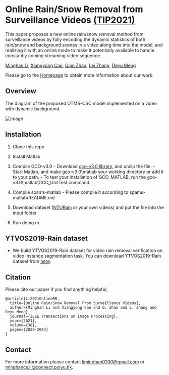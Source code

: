 # Online Rain/Snow Removal from Surveillance Videos [(TIP2021)](https://ieeexplore.ieee.org/abstract/document/9324987)

This paper proposes a new online rain/snow removal method from surveillance videos by fully encoding the dynamic statistics of both rain/snow and background scenes in a video along time into the model, and realizing it with an online mode to make it potentially available to handle constantly coming streaming video sequence. 

[Minghan Li](https://scholar.google.com/citations?user=LhdBgMAAAAAJ&hl=en&oi=ao),
[Xiangyong Cao](https://scholar.google.com/citations?user=IePM9RsAAAAJ&hl=en),
[Qian Zhao](https://scholar.google.com/citations?user=vM6yGTEAAAAJ&hl=en),
[Lei Zhang](https://scholar.google.com/citations?user=tAK5l1IAAAAJ&hl=en&oi=ao),
[Deyu Meng](https://scholar.google.com/citations?user=an6w-64AAAAJ&hl=en&oi=ao)

Please go to the [Homepage](https://sites.google.com/view/onlinetmscsc/) to obtain more information about our work.

## Overview
The diagram of the proposed OTMS-CSC model implemented on a video with dynamic background. 

![image](https://github.com/MinghanLi/OTMSCSC_matlab_2020/blob/master/figures/1_dynamic.png)

## Installation

  1. Clone this repo
  
  2. Install Matlab 
  
  3. Compile GCO-v3.0
    - Download [gco-v3.0 library](https://vision.cs.uwaterloo.ca/code/), and unzip the file.
    - Start Matlab, and make gco-v3.0\matlab your working directory or add it to your path.
    - To test your installation of GCO_MATLAB, run the gco-v3.0\matlab\GCO_UnitTest command.
  
  4. Compile spams-matlab 
    - Please complie it according to spams-matlab/README.md
  
  5. Download dataset ([NTURain](https://github.com/zsyOAOA/S2VD) or your own videos) and put the file into the input folder
  
  6. Run demo.m

## YTVOS2019-Rain dataset
  - We build YTVOS2019-Rain dataset for video rain removal verification on video instance segmentation task. You can download YTVOS2019-Rain dataset from [here](https://drive.google.com/drive/folders/1ds-SGL___2GXiSN8HKJvlGJ60Q10QeW7?usp=sharing).

## Citation
  Please cite our paper if you find anything helpful,

```
@article{Li2021OnlineRR,
  title={Online Rain/Snow Removal From Surveillance Videos},
  author={Minghan Li and Xiangyong Cao and Q. Zhao and L. Zhang and Deyu Meng},
  journal={IEEE Transactions on Image Processing},
  year={2021},
  volume={30},
  pages={2029-2044}
}
```

## Contact
For more information please contact liminghan0330@gmail.com or minghancs.li@connect.polyu.hk.

